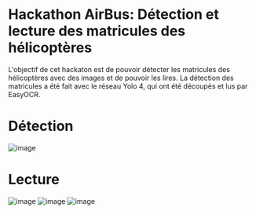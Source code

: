 # Hackathon AirBus: Détection et lecture des matricules des hélicoptères
L'objectif de cet hackaton est de pouvoir détecter les matricules des hélicoptères avec des images et de pouvoir les lires.
La détection des matricules a été fait avec le réseau Yolo 4, qui ont été découpés et lus par EasyOCR.

# Détection
![image](https://user-images.githubusercontent.com/91097262/168992165-5625077c-f2b7-4220-9232-e3793ea36026.png)

# Lecture
![image](https://user-images.githubusercontent.com/91097262/168992387-7c0f971b-8a86-4e23-a4fe-a17b7e5d4063.png)
![image](https://user-images.githubusercontent.com/91097262/168992514-89ce498e-38f8-4e58-8aea-eb2c202f9528.png)
![image](https://user-images.githubusercontent.com/91097262/168992606-073f9224-b4e0-445d-9d6e-603bd44dae06.png)
